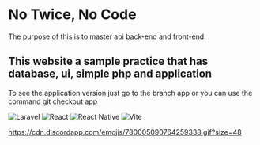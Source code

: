 
# No Twice, No Code


The purpose of this is to master api back-end and front-end.

## This website a sample practice that has database, ui, simple php and application

To see the application version just go to the branch app or you can use the command git checkout app

![Laravel](https://img.shields.io/badge/Laravel-FF2D20?style=flat&logo=laravel&logoColor=white)
![React](https://img.shields.io/badge/React-61DAFB?style=flat&logo=react&logoColor=black)
![React Native](https://img.shields.io/badge/React%20Native-20232A?style=flat&logo=react&logoColor=61DAFB)
![Vite](https://img.shields.io/badge/Vite-646CFF?style=flat&logo=vite&logoColor=white)


https://cdn.discordapp.com/emojis/780005090764259338.gif?size=48
